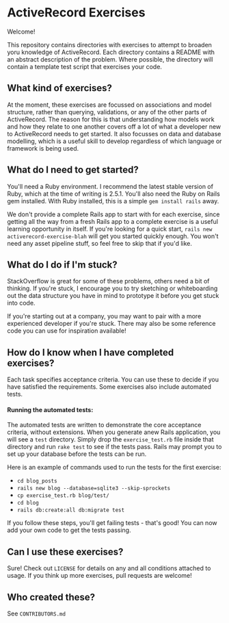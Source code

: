 # ActiveRecord Exercises

Welcome!

This repository contains directories with exercises to attempt to broaden
yoru knowledge of ActiveRecord. Each directory contains a README with an abstract
description of the problem. Where possible, the directory will contain a template
test script that exercises your code.

## What kind of exercises?

At the moment, these exercises are focussed on associations and model structure, rather than
querying, validations, or any of the other parts of ActiveRecord. The reason for this is that
understanding how models work and how they relate to one another covers off a lot of what a
developer new to ActiveRecord needs to get started. It also focusses on data and database modelling,
which is a useful skill to develop regardless of which language or framework is being used.

## What do I need to get started?

You'll need a Ruby environment. I recommend the latest stable version of Ruby, which at
the time of writing is 2.5.1. You'll also need the Ruby on Rails gem installed.
With Ruby installed, this is a simple `gem install rails` away.

We don't provide a complete Rails app to start with for each exercise, since getting
all the way from a fresh Rails app to a complete exercise is a useful learning opportunity in
itself. If you're looking for a quick start, `rails new activerecord-exercise-blah` will
get you started quickly enough. You won't need any asset pipeline stuff, so feel free to
skip that if you'd like.

## What do I do if I'm stuck?

StackOverflow is great for some of these problems, others need a bit of thinking.
If you're stuck, I encourage you to try sketching or whiteboarding out the data structure
you have in mind to prototype it before you get stuck into code.

If you're starting out at a company, you may want to pair with a more experienced developer
if you're stuck. There may also be some reference code you can use for inspiration available!

## How do I know when I have completed exercises?

Each task specifies acceptance criteria. You can use these to decide if you have
satisfied the requirements. Some exercises also include automated tests. 

#### Running the automated tests:

The automated tests are written to demonstrate the core acceptance criteria, without
extensions. When you generate anew Rails application, you will see a `test` directory. Simply drop the `exercise_test.rb` file inside that directory and run `rake test` to see if the tests pass. Rails may prompt you to set up your database before the tests can be run.

Here is an example of commands used to run the tests for the first exercise:

* `cd blog_posts`
* `rails new blog --database=sqlite3 --skip-sprockets`
* `cp exercise_test.rb blog/test/`
* `cd blog`
* `rails db:create:all db:migrate test`

If you follow these steps, you'll get failing tests - that's good! You can now add your own code to get the tests passing.

## Can I use these exercises?

Sure! Check out `LICENSE` for details on any and all conditions attached to usage.
If you think up more exercises, pull requests are welcome!

## Who created these?

See `CONTRIBUTORS.md`
